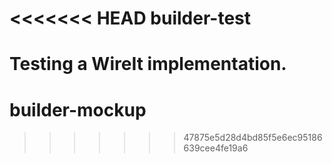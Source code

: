 <<<<<<< HEAD
builder-test
============

Testing a WireIt implementation.
=======
builder-mockup
==============
>>>>>>> 47875e5d28d4bd85f5e6ec95186639cee4fe19a6

